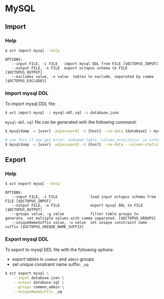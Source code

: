 # MySQL

## Import

### Help
```bash
$ oct import mysql --help
```

```
OPTIONS:
   --input FILE, -i FILE   import mysql DDL from FILE [$OCTOPUS_INPUT]
   --output FILE, -o FILE  export octopus schema to FILE [$OCTOPUS_OUTPUT]
   --excludes value, -x value  tables to exclude. separated by comma [$OCTOPUS_EXCLUDES]  
```

### Import mysql DDL

To import mysql DDL file:

```bash 
$ oct import mysql -i mysql-ddl.sql -o database.json 
```

`mysql-ddl.sql` file can be generated with the following command:
```bash
$ mysqldump -u {user} -p{password} -h {host} --no-data {database} > mysql-ddl.sql

# use this if you get error: Unknown table 'column_statistics' in information_schema (1109)
$ mysqldump -u {user} -p{password} -h {host} --no-data --column-statistics=0 {database} > mysql-ddl.sql
```


## Export

### Help
```bash
$ oct export mysql --help
```

```
OPTIONS:
   --input FILE, -i FILE               load input octopus schema from FILE [$OCTOPUS_INPUT]
   --output FILE, -o FILE              export mysql DDL to FILE [$OCTOPUS_OUTPUT]
   --groups value, -g value            filter table groups to generate. set multiple values with comma separated. [$OCTOPUS_GROUPS]
   --uniqueNameSuffix value, -u value  set unique constraint name suffix [$OCTOPUS_UNIQUE_NAME_SUFFIX]
```

### Export mysql DDL

To export to mysql DDL file with the following options:
* export tables in `common` and `admin` groups
* set unique constraint name suffix: `_uq`

```bash 
$ oct export mysql \
    --input database.json \
    --output database.sql \
    --groups common,admin \
    --uniqueNameSuffix _uq 
```
